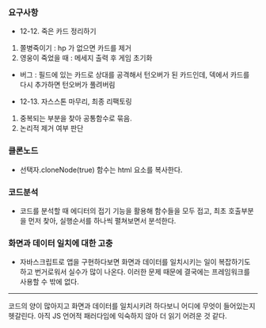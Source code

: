 ### 요구사항
- 12-12. 죽은 카드 정리하기
1. 쫄병죽이기 : hp 가 없으면 카드를 제거
2. 영웅이 죽었을 때 : 메세지 출력 후 게임 초기화
* 버그 : 필드에 있는 카드로 상대를 공격해서 턴오버가 된 카드인데, 덱에서 카드를 다시 추가하면 턴오버가 풀려버림

- 12-13. 자스스톤 마무리, 최종 리팩토링
1. 중복되는 부분을 찾아 공통함수로 묶음.
2. 논리적 제거 여부 판단
 

### 클론노드
- 선택자.cloneNode(true) 함수는 html 요소를 복사한다.

### 코드분석
- 코드를 분석할 때 에디터의 접기 기능을 활용해 함수들을 모두 접고, 최초 호출부분을 먼저 찾아, 실행순서를 하나씩 펼쳐보면서 분석한다.

### 화면과 데이터 일치에 대한 고충
- 자바스크립트로 앱을 구현하다보면 화면과 데이터를 일치시키는 일이 복잡하기도 하고 번거로워서 실수가 많이 나온다. 이러한 문제 때문에 결국에는 프레임워크를 사용할 수 밖에 없다. 

 ---
 코드의 양이 많아지고 화면과 데이터를 일치시키려 하다보니 어디에 무엇이 들어있는지 헷갈린다.
 아직 JS 언어적 패러다임에 익숙하지 않아 더 읽기 어려운 것 같다. 
